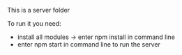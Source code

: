 This is a server folder

To run it you need:
- install all modules -> enter npm install in command line
- enter npm start in command line to run the server